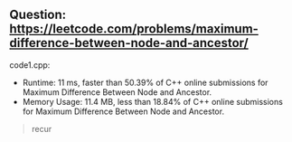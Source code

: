 ## Question: https://leetcode.com/problems/maximum-difference-between-node-and-ancestor/

code1.cpp:
* Runtime: 11 ms, faster than 50.39% of C++ online submissions for Maximum Difference Between Node and Ancestor.
* Memory Usage: 11.4 MB, less than 18.84% of C++ online submissions for Maximum Difference Between Node and Ancestor.
> recur
